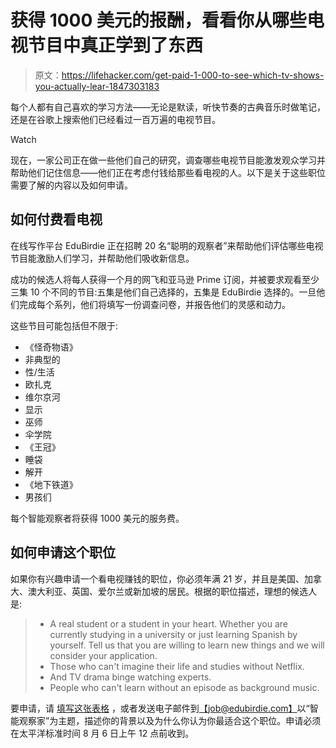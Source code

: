 # 获得 1000 美元的报酬，看看你从哪些电视节目中真正学到了东西

> 原文：<https://lifehacker.com/get-paid-1-000-to-see-which-tv-shows-you-actually-lear-1847303183>

每个人都有自己喜欢的学习方法——无论是默读，听快节奏的古典音乐时做笔记，还是在谷歌上搜索他们已经看过一百万遍的电视节目。

Watch

现在，一家公司正在做一些他们自己的研究，调查哪些电视节目能激发观众学习并帮助他们记住信息——他们正在考虑付钱给那些看电视的人。以下是关于这些职位需要了解的内容以及如何申请。

## 如何付费看电视

在线写作平台 EduBirdie 正在招聘 20 名“聪明的观察者”来帮助他们评估哪些电视节目能激励人们学习，并帮助他们吸收新信息。

成功的候选人将每人获得一个月的网飞和亚马逊 Prime 订阅，并被要求观看至少三集 10 个不同的节目:五集是他们自己选择的，五集是 EduBirdie 选择的。一旦他们完成每个系列，他们将填写一份调查问卷，并报告他们的灵感和动力。

这些节目可能包括但不限于:

*   《怪奇物语》
*   非典型的
*   性/生活
*   欧扎克
*   维尔京河
*   显示
*   巫师
*   伞学院
*   《王冠》
*   睡袋
*   解开
*   《地下铁道》
*   男孩们

每个智能观察者将获得 1000 美元的服务费。

## 如何申请这个职位

如果你有兴趣申请一个看电视赚钱的职位，你必须年满 21 岁，并且是美国、加拿大、澳大利亚、英国、爱尔兰或新加坡的居民。根据的职位描述，理想的候选人是:

> *   A real student or a student in your heart. Whether you are currently studying in a university or just learning Spanish by yourself. Tell us that you are willing to learn new things and we will consider your application.
> *   Those who can't imagine their life and studies without Netflix.
> *   And TV drama binge watching experts.
> *   People who can't learn without an episode as background music.

要申请，请 [填写这张表格](https://docs.google.com/forms/d/1WfltTo-B_9v8l7kQgbn1u3zN_sZJ5pF4Gcb4jcYKCSQ/viewform?edit_requested=true) ，或者发送电子邮件到[【job@edubirdie.com】](mailto:job@edubirdie.com)以“智能观察家”为主题，描述你的背景以及为什么你认为你最适合这个职位。申请必须在太平洋标准时间 8 月 6 日上午 12 点前收到。